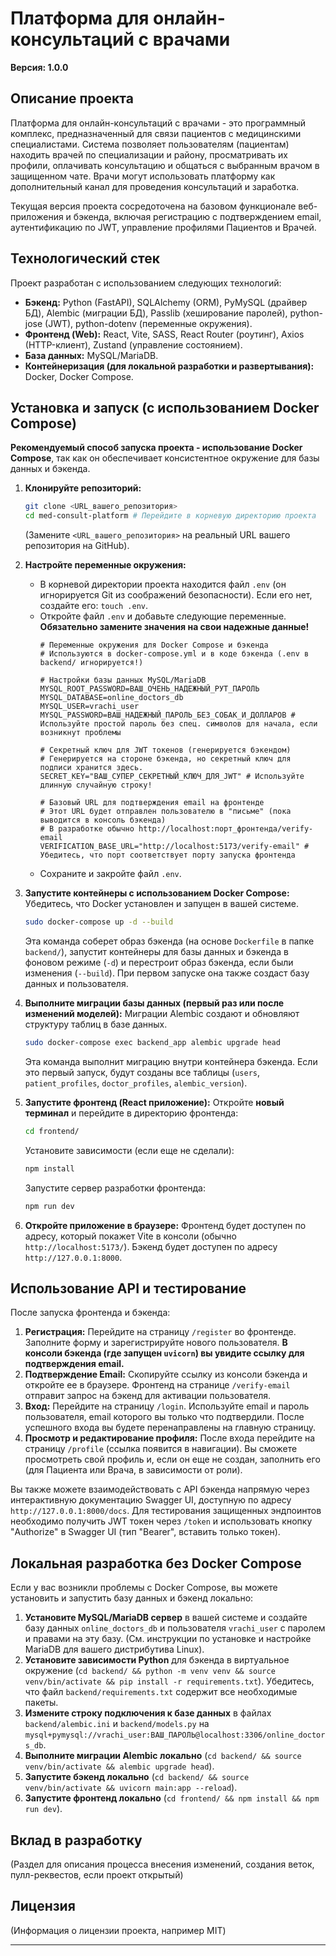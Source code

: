# Платформа для онлайн-консультаций с врачами

**Версия: 1.0.0**

## Описание проекта

Платформа для онлайн-консультаций с врачами - это программный комплекс, предназначенный для связи пациентов с медицинскими специалистами. Система позволяет пользователям (пациентам) находить врачей по специализации и району, просматривать их профили, оплачивать консультацию и общаться с выбранным врачом в защищенном чате. Врачи могут использовать платформу как дополнительный канал для проведения консультаций и заработка.

Текущая версия проекта сосредоточена на базовом функционале веб-приложения и бэкенда, включая регистрацию с подтверждением email, аутентификацию по JWT, управление профилями Пациентов и Врачей.

## Технологический стек

Проект разработан с использованием следующих технологий:

*   **Бэкенд:** Python (FastAPI), SQLAlchemy (ORM), PyMySQL (драйвер БД), Alembic (миграции БД), Passlib (хеширование паролей), python-jose (JWT), python-dotenv (переменные окружения).
*   **Фронтенд (Web):** React, Vite, SASS, React Router (роутинг), Axios (HTTP-клиент), Zustand (управление состоянием).
*   **База данных:** MySQL/MariaDB.
*   **Контейнеризация (для локальной разработки и развертывания):** Docker, Docker Compose.

## Установка и запуск (с использованием Docker Compose)

**Рекомендуемый способ запуска проекта - использование Docker Compose**, так как он обеспечивает консистентное окружение для базы данных и бэкенда.

1.  **Клонируйте репозиторий:**
    ```bash
    git clone <URL_вашего_репозитория>
    cd med-consult-platform # Перейдите в корневую директорию проекта
    ```
    (Замените `<URL_вашего_репозитория>` на реальный URL вашего репозитория на GitHub).

2.  **Настройте переменные окружения:**
    *   В корневой директории проекта находится файл `.env` (он игнорируется Git из соображений безопасности). Если его нет, создайте его: `touch .env`.
    *   Откройте файл `.env` и добавьте следующие переменные. **Обязательно замените значения на свои надежные данные!**
        ```env
        # Переменные окружения для Docker Compose и бэкенда
        # Используются в docker-compose.yml и в коде бэкенда (.env в backend/ игнорируется!)

        # Настройки базы данных MySQL/MariaDB
        MYSQL_ROOT_PASSWORD=ВАШ_ОЧЕНЬ_НАДЕЖНЫЙ_РУТ_ПАРОЛЬ
        MYSQL_DATABASE=online_doctors_db
        MYSQL_USER=vrachi_user
        MYSQL_PASSWORD=ВАШ_НАДЕЖНЫЙ_ПАРОЛЬ_БЕЗ_СОБАК_И_ДОЛЛАРОВ # Используйте простой пароль без спец. символов для начала, если возникнут проблемы

        # Секретный ключ для JWT токенов (генерируется бэкендом)
        # Генерируется на стороне бэкенда, но секретный ключ для подписи хранится здесь.
        SECRET_KEY="ВАШ_СУПЕР_СЕКРЕТНЫЙ_КЛЮЧ_ДЛЯ_JWT" # Используйте длинную случайную строку!

        # Базовый URL для подтверждения email на фронтенде
        # Этот URL будет отправлен пользователю в "письме" (пока выводится в консоль бэкенда)
        # В разработке обычно http://localhost:порт_фронтенда/verify-email
        VERIFICATION_BASE_URL="http://localhost:5173/verify-email" # Убедитесь, что порт соответствует порту запуска фронтенда
        ```
    *   Сохраните и закройте файл `.env`.

3.  **Запустите контейнеры с использованием Docker Compose:**
    Убедитесь, что Docker установлен и запущен в вашей системе.
    ```bash
    sudo docker-compose up -d --build
    ```
    Эта команда соберет образ бэкенда (на основе `Dockerfile` в папке `backend/`), запустит контейнеры для базы данных и бэкенда в фоновом режиме (`-d`) и перестроит образ бэкенда, если были изменения (`--build`). При первом запуске она также создаст базу данных и пользователя.

4.  **Выполните миграции базы данных (первый раз или после изменений моделей):**
    Миграции Alembic создают и обновляют структуру таблиц в базе данных.
    ```bash
    sudo docker-compose exec backend_app alembic upgrade head
    ```
    Эта команда выполнит миграцию внутри контейнера бэкенда. Если это первый запуск, будут созданы все таблицы (`users`, `patient_profiles`, `doctor_profiles`, `alembic_version`).

5.  **Запустите фронтенд (React приложение):**
    Откройте **новый терминал** и перейдите в директорию фронтенда:
    ```bash
    cd frontend/
    ```
    Установите зависимости (если еще не сделали):
    ```bash
    npm install
    ```
    Запустите сервер разработки фронтенда:
    ```bash
    npm run dev
    ```

6.  **Откройте приложение в браузере:**
    Фронтенд будет доступен по адресу, который покажет Vite в консоли (обычно `http://localhost:5173/`).
    Бэкенд будет доступен по адресу `http://127.0.0.1:8000`.

## Использование API и тестирование

После запуска фронтенда и бэкенда:

1.  **Регистрация:** Перейдите на страницу `/register` во фронтенде. Заполните форму и зарегистрируйте нового пользователя. **В консоли бэкенда (где запущен `uvicorn`) вы увидите ссылку для подтверждения email.**
2.  **Подтверждение Email:** Скопируйте ссылку из консоли бэкенда и откройте ее в браузере. Фронтенд на странице `/verify-email` отправит запрос на бэкенд для активации пользователя.
3.  **Вход:** Перейдите на страницу `/login`. Используйте email и пароль пользователя, email которого вы только что подтвердили. После успешного входа вы будете перенаправлены на главную страницу.
4.  **Просмотр и редактирование профиля:** После входа перейдите на страницу `/profile` (ссылка появится в навигации). Вы сможете просмотреть свой профиль и, если он еще не создан, заполнить его (для Пациента или Врача, в зависимости от роли).

Вы также можете взаимодействовать с API бэкенда напрямую через интерактивную документацию Swagger UI, доступную по адресу `http://127.0.0.1:8000/docs`. Для тестирования защищенных эндпоинтов необходимо получить JWT токен через `/token` и использовать кнопку "Authorize" в Swagger UI (тип "Bearer", вставить только токен).

## Локальная разработка без Docker Compose

Если у вас возникли проблемы с Docker Compose, вы можете установить и запустить базу данных и бэкенд локально:

1.  **Установите MySQL/MariaDB сервер** в вашей системе и создайте базу данных `online_doctors_db` и пользователя `vrachi_user` с паролем и правами на эту базу. (См. инструкции по установке и настройке MariaDB для вашего дистрибутива Linux).
2.  **Установите зависимости Python** для бэкенда в виртуальное окружение (`cd backend/ && python -m venv venv && source venv/bin/activate && pip install -r requirements.txt`). Убедитесь, что файл `backend/requirements.txt` содержит все необходимые пакеты.
3.  **Измените строку подключения к базе данных** в файлах `backend/alembic.ini` и `backend/models.py` на `mysql+pymysql://vrachi_user:ВАШ_ПАРОЛЬ@localhost:3306/online_doctors_db`.
4.  **Выполните миграции Alembic локально** (`cd backend/ && source venv/bin/activate && alembic upgrade head`).
5.  **Запустите бэкенд локально** (`cd backend/ && source venv/bin/activate && uvicorn main:app --reload`).
6.  **Запустите фронтенд локально** (`cd frontend/ && npm install && npm run dev`).

## Вклад в разработку

(Раздел для описания процесса внесения изменений, создания веток, пулл-реквестов, если проект открытый)

## Лицензия

(Информация о лицензии проекта, например MIT)

---